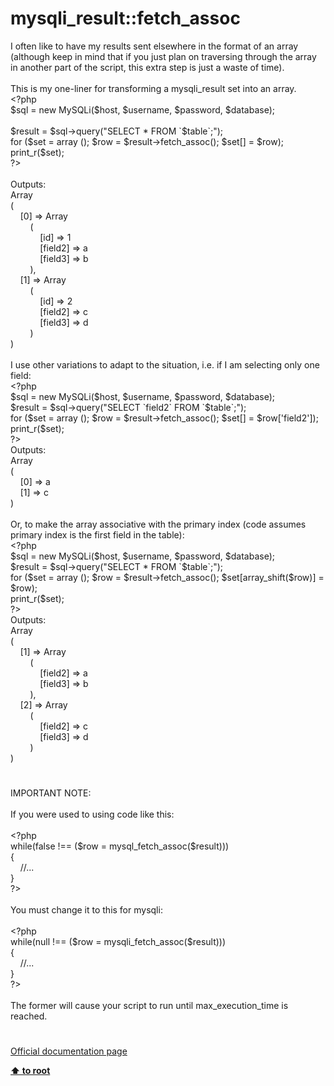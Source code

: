 # mysqli_result::fetch_assoc




<div class="phpcode"><span class="html">
I often like to have my results sent elsewhere in the format of an array (although keep in mind that if you just plan on traversing through the array in another part of the script, this extra step is just a waste of time).<br><br>This is my one-liner for transforming a mysqli_result set into an array.<br><span class="default">&lt;?php<br>$sql </span><span class="keyword">= new </span><span class="default">MySQLi</span><span class="keyword">(</span><span class="default">$host</span><span class="keyword">, </span><span class="default">$username</span><span class="keyword">, </span><span class="default">$password</span><span class="keyword">, </span><span class="default">$database</span><span class="keyword">);<br><br></span><span class="default">$result </span><span class="keyword">= </span><span class="default">$sql</span><span class="keyword">-&gt;</span><span class="default">query</span><span class="keyword">(</span><span class="string">&quot;SELECT * FROM `</span><span class="default">$table</span><span class="string">`;&quot;</span><span class="keyword">);<br>for (</span><span class="default">$set </span><span class="keyword">= array (); </span><span class="default">$row </span><span class="keyword">= </span><span class="default">$result</span><span class="keyword">-&gt;</span><span class="default">fetch_assoc</span><span class="keyword">(); </span><span class="default">$set</span><span class="keyword">[] = </span><span class="default">$row</span><span class="keyword">);<br></span><span class="default">print_r</span><span class="keyword">(</span><span class="default">$set</span><span class="keyword">);<br></span><span class="default">?&gt;<br></span><br>Outputs:<br>Array<br>(<br>&#xA0; &#xA0; [0] =&gt; Array<br>&#xA0; &#xA0; &#xA0; &#xA0; (<br>&#xA0; &#xA0; &#xA0; &#xA0; &#xA0; &#xA0; [id] =&gt; 1<br>&#xA0; &#xA0; &#xA0; &#xA0; &#xA0; &#xA0; [field2] =&gt; a<br>&#xA0; &#xA0; &#xA0; &#xA0; &#xA0; &#xA0; [field3] =&gt; b<br>&#xA0; &#xA0; &#xA0; &#xA0; ),<br>&#xA0; &#xA0; [1] =&gt; Array<br>&#xA0; &#xA0; &#xA0; &#xA0; (<br>&#xA0; &#xA0; &#xA0; &#xA0; &#xA0; &#xA0; [id] =&gt; 2<br>&#xA0; &#xA0; &#xA0; &#xA0; &#xA0; &#xA0; [field2] =&gt; c<br>&#xA0; &#xA0; &#xA0; &#xA0; &#xA0; &#xA0; [field3] =&gt; d<br>&#xA0; &#xA0; &#xA0; &#xA0; )<br>)<br><br>I use other variations to adapt to the situation, i.e. if I am selecting only one field:<br><span class="default">&lt;?php<br>$sql </span><span class="keyword">= new </span><span class="default">MySQLi</span><span class="keyword">(</span><span class="default">$host</span><span class="keyword">, </span><span class="default">$username</span><span class="keyword">, </span><span class="default">$password</span><span class="keyword">, </span><span class="default">$database</span><span class="keyword">);<br></span><span class="default">$result </span><span class="keyword">= </span><span class="default">$sql</span><span class="keyword">-&gt;</span><span class="default">query</span><span class="keyword">(</span><span class="string">&quot;SELECT `field2` FROM `</span><span class="default">$table</span><span class="string">`;&quot;</span><span class="keyword">);<br>for (</span><span class="default">$set </span><span class="keyword">= array (); </span><span class="default">$row </span><span class="keyword">= </span><span class="default">$result</span><span class="keyword">-&gt;</span><span class="default">fetch_assoc</span><span class="keyword">(); </span><span class="default">$set</span><span class="keyword">[] = </span><span class="default">$row</span><span class="keyword">[</span><span class="string">&apos;field2&apos;</span><span class="keyword">]);<br></span><span class="default">print_r</span><span class="keyword">(</span><span class="default">$set</span><span class="keyword">);<br></span><span class="default">?&gt;<br></span>Outputs:<br>Array<br>(<br>&#xA0; &#xA0; [0] =&gt; a<br>&#xA0; &#xA0; [1] =&gt; c<br>)<br><br>Or, to make the array associative with the primary index (code assumes primary index is the first field in the table):<br><span class="default">&lt;?php<br>$sql </span><span class="keyword">= new </span><span class="default">MySQLi</span><span class="keyword">(</span><span class="default">$host</span><span class="keyword">, </span><span class="default">$username</span><span class="keyword">, </span><span class="default">$password</span><span class="keyword">, </span><span class="default">$database</span><span class="keyword">);<br></span><span class="default">$result </span><span class="keyword">= </span><span class="default">$sql</span><span class="keyword">-&gt;</span><span class="default">query</span><span class="keyword">(</span><span class="string">&quot;SELECT * FROM `</span><span class="default">$table</span><span class="string">`;&quot;</span><span class="keyword">);<br>for (</span><span class="default">$set </span><span class="keyword">= array (); </span><span class="default">$row </span><span class="keyword">= </span><span class="default">$result</span><span class="keyword">-&gt;</span><span class="default">fetch_assoc</span><span class="keyword">(); </span><span class="default">$set</span><span class="keyword">[</span><span class="default">array_shift</span><span class="keyword">(</span><span class="default">$row</span><span class="keyword">)] = </span><span class="default">$row</span><span class="keyword">);<br></span><span class="default">print_r</span><span class="keyword">(</span><span class="default">$set</span><span class="keyword">);<br></span><span class="default">?&gt;<br></span>Outputs:<br>Array<br>(<br>&#xA0; &#xA0; [1] =&gt; Array<br>&#xA0; &#xA0; &#xA0; &#xA0; (<br>&#xA0; &#xA0; &#xA0; &#xA0; &#xA0; &#xA0; [field2] =&gt; a<br>&#xA0; &#xA0; &#xA0; &#xA0; &#xA0; &#xA0; [field3] =&gt; b<br>&#xA0; &#xA0; &#xA0; &#xA0; ),<br>&#xA0; &#xA0; [2] =&gt; Array<br>&#xA0; &#xA0; &#xA0; &#xA0; (<br>&#xA0; &#xA0; &#xA0; &#xA0; &#xA0; &#xA0; [field2] =&gt; c<br>&#xA0; &#xA0; &#xA0; &#xA0; &#xA0; &#xA0; [field3] =&gt; d<br>&#xA0; &#xA0; &#xA0; &#xA0; )<br>)</span>
</div>
  

#


<div class="phpcode"><span class="html">
IMPORTANT NOTE:
<br>
<br>If you were used to using code like this:
<br>
<br><span class="default">&lt;?php
<br></span><span class="keyword">while(</span><span class="default">false </span><span class="keyword">!== (</span><span class="default">$row </span><span class="keyword">= </span><span class="default">mysql_fetch_assoc</span><span class="keyword">(</span><span class="default">$result</span><span class="keyword">)))
<br>{
<br>&#xA0; &#xA0; </span><span class="comment">//...
<br></span><span class="keyword">}
<br></span><span class="default">?&gt;
<br></span>
<br>You must change it to this for mysqli:
<br>
<br><span class="default">&lt;?php
<br></span><span class="keyword">while(</span><span class="default">null </span><span class="keyword">!== (</span><span class="default">$row </span><span class="keyword">= </span><span class="default">mysqli_fetch_assoc</span><span class="keyword">(</span><span class="default">$result</span><span class="keyword">)))
<br>{
<br>&#xA0; &#xA0; </span><span class="comment">//...
<br></span><span class="keyword">}
<br></span><span class="default">?&gt;
<br></span>
<br>The former will cause your script to run until max_execution_time is reached.</span>
</div>
  

#

[Official documentation page](https://www.php.net/manual/en/mysqli-result.fetch-assoc.php)

**[⬆ to root](/)**